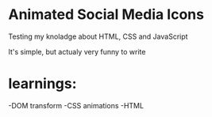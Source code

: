 # Animated Social Media Icons

Testing my knoladge about HTML, CSS and JavaScript

It's simple, but actualy very funny to write

# learnings: 
-DOM transform 
-CSS animations
-HTML
